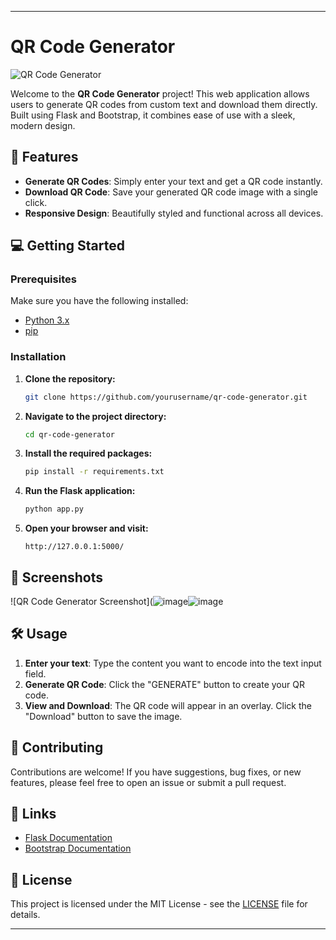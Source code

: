 

---

# QR Code Generator

![QR Code Generator](https://img.shields.io/badge/Version-1.0-green)

Welcome to the **QR Code Generator** project! This web application allows users to generate QR codes from custom text and download them directly. Built using Flask and Bootstrap, it combines ease of use with a sleek, modern design.

## 🚀 Features

- **Generate QR Codes**: Simply enter your text and get a QR code instantly.
- **Download QR Code**: Save your generated QR code image with a single click.
- **Responsive Design**: Beautifully styled and functional across all devices.

## 💻 Getting Started

### Prerequisites

Make sure you have the following installed:
- [Python 3.x](https://www.python.org/downloads/)
- [pip](https://pip.pypa.io/en/stable/)

### Installation

1. **Clone the repository:**

   ```bash
   git clone https://github.com/yourusername/qr-code-generator.git
   ```

2. **Navigate to the project directory:**

   ```bash
   cd qr-code-generator
   ```

3. **Install the required packages:**

   ```bash
   pip install -r requirements.txt
   ```

4. **Run the Flask application:**

   ```bash
   python app.py
   ```

5. **Open your browser and visit:**

   ```
   http://127.0.0.1:5000/
   ```

## 📸 Screenshots

![QR Code Generator Screenshot](![image](https://github.com/user-attachments/assets/9298501c-7719-4b32-8cc2-80e0689a71c2)![image](https://github.com/user-attachments/assets/eb66bcc4-b037-4a5f-9f93-aa7f7e1d50ae)



## 🛠️ Usage

1. **Enter your text**: Type the content you want to encode into the text input field.
2. **Generate QR Code**: Click the "GENERATE" button to create your QR code.
3. **View and Download**: The QR code will appear in an overlay. Click the "Download" button to save the image.

## 🤝 Contributing

Contributions are welcome! If you have suggestions, bug fixes, or new features, please feel free to open an issue or submit a pull request.

## 🔗 Links

- [Flask Documentation](https://flask.palletsprojects.com/)
- [Bootstrap Documentation](https://getbootstrap.com/)

## 📜 License

This project is licensed under the MIT License - see the [LICENSE](LICENSE) file for details.

---


